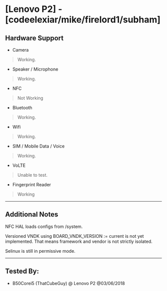 # [Lenovo P2] - [codeelexiar/mike/firelord1/subham]

## Hardware Support

* Camera
> Working.

* Speaker / Microphone
> Working.
  
* NFC
> Not Working

* Bluetooth
> Working.

* Wifi
> Working.

* SIM / Mobile Data / Voice
> Working.

* VoLTE
> Unable to test.

* Fingerprint Reader
> Working

***
## Additional Notes

NFC HAL loads configs from /system.

Versioned VNDK using BOARD_VNDK_VERSION := current is not yet implemented. That means framework and vendor is not strictly isolated.

Selinux is still in permissive mode. 

***


## Tested By:
* B50Corei5 (ThatCubeGuy) @ Lenovo P2 @03/06/2018
